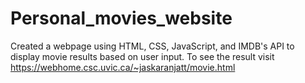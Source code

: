 # Personal_movies_website
Created a webpage using HTML, CSS, JavaScript, and IMDB's API to display movie results based on user input. To see the result visit https://webhome.csc.uvic.ca/~jaskaranjatt/movie.html 
